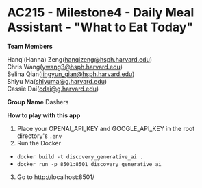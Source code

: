 # AC215 - Milestone4 - Daily Meal Assistant - "What to Eat Today"

**Team Members**

Hanqi(Hanna) Zeng(hanqizeng@hsph.harvard.edu)  <br/>
Chris Wang(ywang3@hsph.harvard.edu)   <br/>
Selina Qian(jingyun_qian@hsph.harvard.edu) <br/>
Shiyu Ma(shiyuma@g.harvard.edu)  <br/>
Cassie Dai(cdai@g.harvard.edu) <br/>


**Group Name**
Dashers

**How to play with this app**
1. Place your OPENAI_API_KEY and GOOGLE_API_KEY in the root directory's ``.env``
2. Run the Docker
  - ```docker build -t discovery_generative_ai .```
  - ```docker run -p 8501:8501 discovery_generative_ai```
3. Go to http://localhost:8501/
